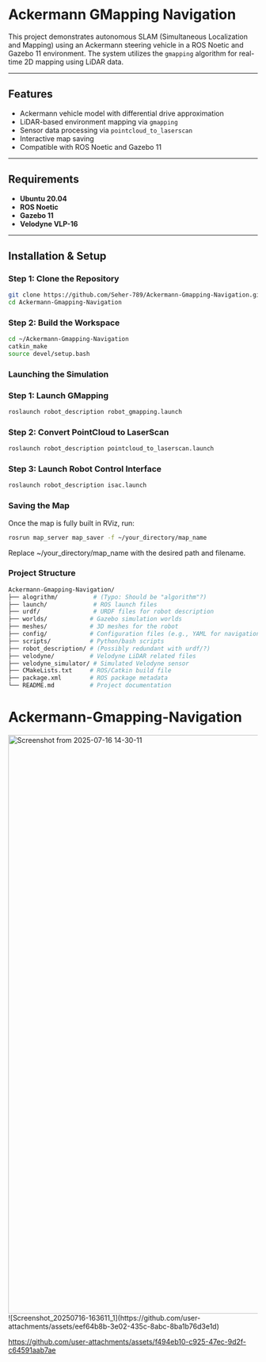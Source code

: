 
# Ackermann GMapping Navigation

This project demonstrates autonomous SLAM (Simultaneous Localization and Mapping) using an Ackermann steering vehicle in a ROS Noetic and Gazebo 11 environment. The system utilizes the `gmapping` algorithm for real-time 2D mapping using LiDAR data.

---

## Features

- Ackermann vehicle model with differential drive approximation
- LiDAR-based environment mapping via `gmapping`
- Sensor data processing via `pointcloud_to_laserscan`
- Interactive map saving
- Compatible with ROS Noetic and Gazebo 11

---

## Requirements

- **Ubuntu 20.04**
- **ROS Noetic**
- **Gazebo 11**
- **Velodyne VLP-16**

---

## Installation & Setup

### Step 1: Clone the Repository

```bash
git clone https://github.com/Seher-789/Ackermann-Gmapping-Navigation.git
cd Ackermann-Gmapping-Navigation
```
### Step 2: Build the Workspace
```bash
cd ~/Ackermann-Gmapping-Navigation
catkin_make
source devel/setup.bash
```
### Launching the Simulation 
### Step 1: Launch GMapping
```bash
roslaunch robot_description robot_gmapping.launch
```
### Step 2: Convert PointCloud to LaserScan
```bash
roslaunch robot_description pointcloud_to_laserscan.launch
```
### Step 3: Launch Robot Control Interface
```bash
roslaunch robot_description isac.launch
```
### Saving the Map
Once the map is fully built in RViz, run:
```bash
rosrun map_server map_saver -f ~/your_directory/map_name
```
Replace ~/your_directory/map_name with the desired path and filename.

### Project Structure
```bash
Ackermann-Gmapping-Navigation/
├── alogrithm/          # (Typo: Should be "algorithm"?)
├── launch/             # ROS launch files
├── urdf/               # URDF files for robot description
├── worlds/            # Gazebo simulation worlds
├── meshes/            # 3D meshes for the robot
├── config/            # Configuration files (e.g., YAML for navigation)
├── scripts/           # Python/bash scripts
├── robot_description/ # (Possibly redundant with urdf/?)
├── velodyne/          # Velodyne LiDAR related files
├── velodyne_simulator/ # Simulated Velodyne sensor
├── CMakeLists.txt     # ROS/Catkin build file
├── package.xml        # ROS package metadata
└── README.md          # Project documentation
```

# Ackermann-Gmapping-Navigation
<img width="1044" height="1168" alt="Screenshot from 2025-07-16 14-30-11" src="https://github.com/user-attachments/assets/3818ca16-b646-4c94-912d-9044e08795c9" />
![Screenshot_20250716-163611_1](https://github.com/user-attachments/assets/eef64b8b-3e02-435c-8abc-8ba1b76d3e1d)

https://github.com/user-attachments/assets/f494eb10-c925-47ec-9d2f-c64591aab7ae




